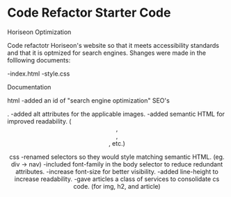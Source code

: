 # Code Refactor Starter Code

Horiseon Optimization

Code refactotr Horiseon's website so that it meets accessibility standards and that it is optmized for search engines. Shanges were made in the folllowing documents:

-index.html
-style.css

Documentation

html
-added an id of "search engine optimization" SEO's <article>.
-added alt attributes for the applicable images.
-added semantic HTML for improved readability. (<header>, <article>, <section>, etc.)

css
-renamed selectors so they would style matching semantic HTML. (eg. div -> nav)
-included font-family in the body selector to reduce redundant attributes.
-increase font-size for better visibility.
-added line-height to increase readability.
-gave articles a class of services to consolidate cs code. (for img, h2, and article)